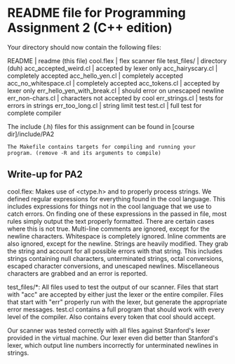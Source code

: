 README file for Programming Assignment 2 (C++ edition)
=====================================================

Your directory should now contain the following files:

 README                                 | readme (this file)
 cool.flex                              | flex scanner file
 test_files/                            | directory (duh)
    acc_accepted_weird.cl               | accepted by lexer only
    acc_hairyscary.cl                   | completely accepted
    acc_hello_yen.cl                    | completely accepted
    acc_no_whitespace.cl                | completely accepted
    acc_tokens.cl                       | accepted by lexer only
    err_hello_yen_with_break.cl         | should error on unescaped newline
    err_non-chars.cl                    | characters not accepted by cool
    err_strings.cl                      | tests for errors in strings
    err_too_long.cl                     | string limit test
    test.cl                             | full test for complete compiler

The include (.h) files for this assignment can be found in 
[course dir]/include/PA2

	The Makefile contains targets for compiling and running your
	program. (remove -R and its arguments to compile)

Write-up for PA2
----------------

cool.flex:
Makes use of <ctype.h> and <vector> to properly process strings.
We defined regular expressions for everything found in the cool language.
This includes expressions for things not in the cool language that we use to catch errors.
On finding one of these expressions in the passed in file, most rules simply output the text properly formatted.
There are certain cases where this is not true. Multi-line comments are ignored, except for the newline characters.
Whitespace is completely ignored. Inline comments are also ignored, except for the newline.
Strings are heavily modified. They grab the string and account for all possible errors with that string.
This includes strings containing null characters, unterminated strings, octal conversions, escaped character conversions, and unescaped newlines.
Miscellaneous characters are grabbed and an error is reported.

test_files/*:
All files used to test the output of our scanner. Files that start with "acc" are accepted by either just the lexer or the entire compiler.
Files that start with "err" properly run with the lexer, but generate the appropriate error messages.
test.cl contains a full program that should work with every level of the compiler. Also contains every token that cool should accept.

Our scanner was tested correctly with all files against Stanford's lexer provided in the virtual machine.
Our lexer even did better than Stanford's lexer, which output line numbers incorrectly for unterminated newlines in strings.




















